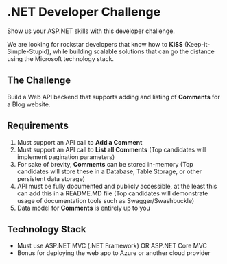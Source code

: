 # .NET Developer Challenge
Show us your ASP.NET skills with this developer challenge. 

We are looking for rockstar developers that know how to **KiSS** (Keep-it-Simple-Stupid), while building scalable solutions that can go the distance using the Microsoft technology stack.

## The Challenge
Build a Web API backend that supports adding and listing of **Comments** for a Blog website.


## Requirements
1. Must support an API call to **Add a Comment**
2. Must support an API call to **List all Comments** (Top candidates will implement pagination parameters)
3. For sake of brevity, **Comments** can be stored in-memory (Top candidates will store these in a Database, Table Storage, or other persistent data storage)
4. API must be fully documented and publicly accessible, at the least this can add this in a README.MD file (Top candidates will demonstrate usage of documentation tools such as Swagger/Swashbuckle)
5. Data model for **Comments** is entirely up to you

## Technology Stack
- Must use ASP.NET MVC (.NET Framework) OR ASP.NET Core MVC
- Bonus for deploying the web app to Azure or another cloud provider

## 


